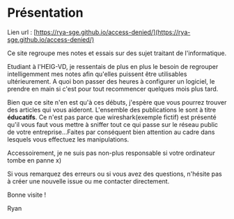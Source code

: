 # Présentation

Lien url :  [https://rya-sge.github.io/access-denied/](https://rya-sge.github.io/access-denied/)

Ce site regroupe mes notes et essais sur des sujet traitant de l'informatique.

Etudiant à l'HEIG-VD, je ressentais de plus en plus le besoin de regrouper intelligemment mes notes afin qu'elles puissent être utilisables ultérieurement.  A quoi bon passer des heures à configurer un logiciel, le prendre en main si c'est pour tout recommencer quelques mois plus tard.

Bien que ce site n'en est qu'à ces débuts, j'espère que vous pourrez trouver des articles qui vous aideront. L'ensemble des publications le sont à titre **éducatifs**. Ce n'est pas parce que wireshark(exemple fictif) est présenté qu'il vous faut vous mettre à sniffer tout ce qui passe sur le réseau public de votre entreprise...Faites par conséquent bien attention au cadre dans lesquels vous effectuez les manipulations.

Accessoirement, je ne suis pas non-plus responsable si votre ordinateur tombe en panne x)

 Si vous remarquez des erreurs ou si vous avez des questions, n'hésite pas à créer une nouvelle issue ou me contacter directement.

Bonne visite !

Ryan
